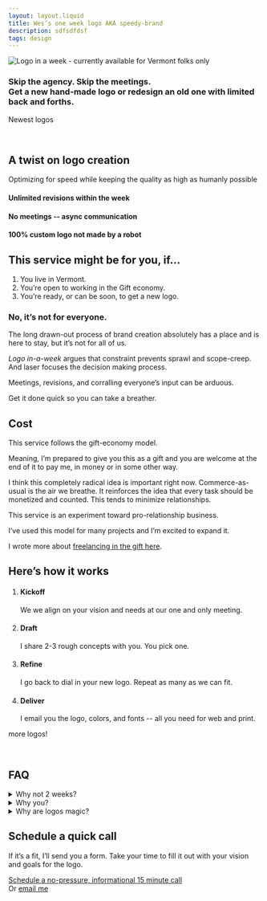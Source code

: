 ```yaml
---
layout: layout.liquid
title: Wes’s one week logo AKA speedy-brand
description: sdfsdfdsf 
tags: design
---
```


<section class="hero">

  <img src="/img/speedy/logo-in-a-week.svg" alt="Logo in a week - currently available for Vermont folks only" />
  
### Skip the agency. Skip the meetings. <br /> Get a new hand-made logo or redesign an old one with limited back and forths.

</section>


<section class="logo-wall stretch">
  <span class="callout">
    <p>Newest logos</p>
  </span>
  <img src="/img/speedy/example/logo-wildcats.png" alt="" />
  <img src="/img/speedy/example/logo-our-scruptious-lake.png" alt="" />
  <img src="/img/speedy/example/logo-harvest-crossing.png" alt="" />
  <img src="/img/speedy/example/logo-ginger-woodworks.png" alt="" />
</section>





<section class="features stretch theme--grey --center"> 

  ## A twist on logo creation

   Optimizing for speed while keeping the quality as high as humanly possible

  <div class="results checks cols">
    <div class="card">
      <div class="lottie" data-animation="/animations/loop.json">
      </div>
      <h4>Unlimited revisions within the week </h4>
    </div>
    <div class="card">
      <div class="lottie" data-animation="/animations/speed.json">
      </div>
      <h4>No meetings -- async communication</h4>
    </div>
    <div class="card">
      <div class="lottie" data-animation="/animations/heart.json">
      </div>
      <h4>100% custom logo not made by a robot</h4>
    </div>
  </div>

</section>

<section>

## This service might be for you, if...

1. You live in Vermont.
2. You’re open to working in the Gift economy.
3. You’re ready, or can be soon, to get a new logo.

<!-- those who want a handmade logo—<em>fast.</em> Yes, handmade by an actual human. Moi. 👋🏻 I promise not to subcontract an AI. 

It’s also only for Vermonters at the moment. It’s where I live and my method of starting small. 

You also have to be open to a  that goes against every way of thinking of commerce and buying things and exchanging services for money...
 -->

### No, it’s not for everyone.


The long drawn-out process of brand creation absolutely has a place and is here to stay, but it’s not for all of us.

<i>Logo in-a-week</i> argues that constraint prevents sprawl and scope-creep. And laser focuses the decision making process.

Meetings, revisions, and corralling everyone’s input can be arduous. 

Get it done quick so you can take a breather.


## Cost

This service follows the gift-economy model.

Meaning, I’m prepared to give you this as a gift and you are welcome at the end of it to pay me, in money or in some other way.

I think this completely radical idea is important right now. Commerce-as-usual is the air we breathe. It reinforces the idea that every task should be monetized and counted. This tends to minimize relationships. 

This service is an experiment toward pro-relationship business.

I’ve used this model for many projects and I’m excited to expand it.

I wrote more about <a href="/blog/gift/">freelancing in the gift here</a>.

</section>

<section class="stretch theme--dark --center">

 ## Here’s how it works

  <ol class="cols">
    <li>
      <h4>Kickoff</h4> 
      We we align on your vision and needs at our one and only meeting.
    </li>
    <li>
      <h4>Draft</h4> 
      I share 2-3 rough concepts with you. You pick one.
    </li>
    <li><h4>Refine</h4> 
      I go back to dial in your new logo. Repeat as many as we can fit.</li>
    <li>
      <h4>Deliver</h4> 
      I email you the logo, colors, and fonts -- all you need for web and print.
    </li>
</ol>

</section>


<section class="logo-wall --smaller stretch theme--grey">
  <span class="callout --alternate">
    <p>more logos!</p>
  </span>
  <img src="/img/speedy/example/logo-ed-camp-vt.png" alt="" />
  <img src="/img/speedy/example/logo-millriver-carpenters.png" alt="" />
  <img src="/img/speedy/example/logo-orbit.png" alt="" />
  <img src="/img/speedy/example/logo-ux-burlington-conference.png" alt="" />
  <img src="/img/speedy/example/logo-inlaw-brewing.png" alt="" />
  <img src="/img/speedy/example/logo-creative-wood-designs.png" alt="" />
  <img src="/img/speedy/example/logo-bromin.png" alt="" />
  <img src="/img/speedy/example/logo-fulham.png" alt="" />
  <img src="/img/speedy/example/logo-barcrab.png" alt="" />
  <img src="/img/speedy/example/logo-knobhill-partners.png" alt="" />
  <img src="/img/speedy/example/logo-brush-brook-community-farm.png" alt="" />
  <img src="/img/speedy/example/logo-marblehead-on-harbor.png" alt="" />
</section>



<section>




## FAQ

<details>
  <summary> Why not 2 weeks? </summary>
  <div>

    <p>I believe that working within constraints allows space for excellent work.</p>
  
    <p>It forces you, the business owner, to make decisions and not waddle, waffle.</p>
  
    <p>And it forces me, the designer, to also make decisions and crank out excellent designs.</p>

  </div>
</details>

<details>
  <summary >Why you? </summary>
  <div>

    <p><strong>Experience.</strong> Dozens of folks have trusted me to create their branding and half a dozen have taken a jump into the gift-world with me. </p>
  
    <p><strong>Passion.</strong> Behind this idea is an urge to help small local orgs succeed. </p>
  
    <p>I want to give that old pizza shop getting cornered by Chili’s and Texas Roadhouse a fighting chance.</p>
  
    <p>I aim to help you expand your reach by creating a crunchy promise you can sink your teeth into, creating something recognizable, memorable, professional.</p>

  </div>
</details>

<details>
  <summary> Why are logos magic?</summary>
  <div>

    They have the power to communicate your values, philosophy, reputation, and what customers can expect by using succinct imagery.
    
    Your logo is the core of your brand.
    
    Branding is the whole thing - the combination of messaging and visuals you consistently use.
    
    With this service, it’s up to <i>you</i> to apply and express the logo in ways that resonate with your audience. 
    
    It’s also up to you to back up the promise of a logo with action. 
    
    Let’s do this.
    
   </div>
</details>

</section>


 <section class="cta">

## Schedule a quick call

If it’s a fit, I’ll send you a form. Take your time to fill it out with your vision and goals for the logo. 

<div class="button">
  <a href="https://calendly.com/vermont-logo/30min?month=2023-11">Schedule a no-pressure, informational 15 minute call</a>
</div>
 Or <a href="mailto:hi@wescarr.com">email me</a>


</section>




<script src="/js/animate.js" type="text/javascript"></script>

